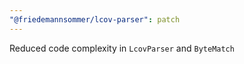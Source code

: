 ```yaml
---
"@friedemannsommer/lcov-parser": patch
---
```


Reduced code complexity in `LcovParser` and `ByteMatch`
